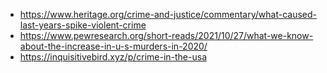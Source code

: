 * https://www.heritage.org/crime-and-justice/commentary/what-caused-last-years-spike-violent-crime
* https://www.pewresearch.org/short-reads/2021/10/27/what-we-know-about-the-increase-in-u-s-murders-in-2020/
* https://inquisitivebird.xyz/p/crime-in-the-usa
